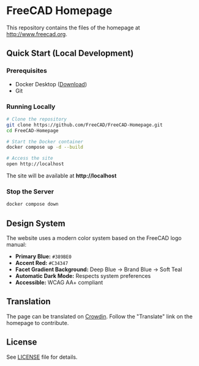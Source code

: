 # FreeCAD Homepage

This repository contains the files of the homepage at http://www.freecad.org.


## Quick Start (Local Development)

### Prerequisites

- Docker Desktop ([Download](https://www.docker.com/products/docker-desktop))
- Git

### Running Locally

```bash
# Clone the repository
git clone https://github.com/FreeCAD/FreeCAD-Homepage.git
cd FreeCAD-Homepage

# Start the Docker container
docker compose up -d --build

# Access the site
open http://localhost
```

The site will be available at **http://localhost**

### Stop the Server

```bash
docker compose down
```

## Design System

The website uses a modern color system based on the FreeCAD logo manual:

- **Primary Blue:** `#389BE0`
- **Accent Red:** `#C34347`
- **Facet Gradient Background:** Deep Blue → Brand Blue → Soft Teal
- **Automatic Dark Mode:** Respects system preferences
- **Accessible:** WCAG AA+ compliant


## Translation

The page can be translated on [Crowdin](https://crowdin.com/project/freecad). Follow the "Translate" link on the homepage to contribute.


## License

See [LICENSE](LICENSE) file for details.

